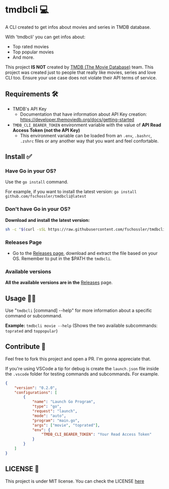 # tmdbcli 💻

A CLI created to get infos about movies and series in TMDB database. 

With 'tmdbcli' you can get infos about: 
- Top rated movies
- Top popular movies
- And more.

This project **IS NOT** created by [TMDB (The Movie Database)](https://www.themoviedb.org/) team. This project was created just to people that really like movies, series and love CLI too. Ensure your use case does not violate their API terms of service.

## Requirements 🛠️

- TMDB's API Key 
    - Documentation that have information about API Key creation: https://developer.themoviedb.org/docs/getting-started
- `TMDB_CLI_BEARER_TOKEN` environment variable with the value of **API Read Access Token (not the API Key)**
    - This environment variable can be loaded from an `.env`, `.bashrc`, `.zshrc` files or any another way that you want and feel confortable.

## Install ✅

### Have Go in your OS?

Use the `go install` command.

For example, if you want to install the latest version: `go install github.com/fschossler/tmdbcli@latest`

### Don't have Go in your OS?

**Download and install the latest version:**

```bash
sh -c "$(curl -sSL https://raw.githubusercontent.com/fschossler/tmdbcli/main/scripts/download-and-install.sh)"
```

### Releases Page

- Go to the [Releases page](https://github.com/fschossler/tmdbcli/releases), download and extract the file based on your OS. Remember to put in the $PATH the `tmdbcli`.

### Available versions

**All the available versions are in the** [Releases](https://github.com/fschossler/tmdbcli/releases) page.

## Usage 👩‍💻

Use "`tmdbcli` [command] --help" for more information about a specific command or subcommand.

**Example:** `tmdbcli movie --help` (Shows the two available subcommands: `toprated` and `toppopular`)

## Contribute 💪

Feel free to fork this project and open a PR. I'm gonna appreciate that.

If you're using VSCode a tip for debug is create the `launch.json` file inside the `.vscode` folder for testing commands and subcommands. For example.

```json
{
    "version": "0.2.0",
    "configurations": [
        {
            "name": "Launch Go Program",
            "type": "go",
            "request": "launch",
            "mode": "auto",
            "program": "main.go",
            "args": ["movie", "toprated"],
            "env": {
                "TMDB_CLI_BEARER_TOKEN": "Your Read Access Token"
            }
        }
    ]
}
```

## LICENSE 📖

This project is under MIT license. You can check the LICENSE [here](https://github.com/fschossler/tmdbcli/blob/main/LICENSE)
